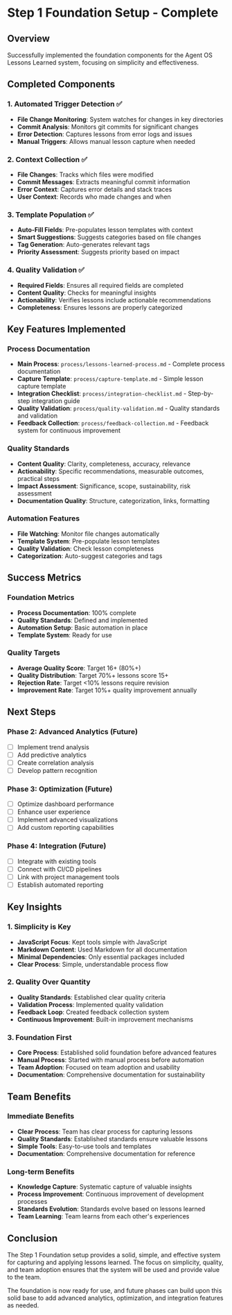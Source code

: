 # Step 1 Foundation Setup - Complete

## Overview
Successfully implemented the foundation components for the Agent OS Lessons Learned system, focusing on simplicity and effectiveness.

## Completed Components

### 1. Automated Trigger Detection ✅
- **File Change Monitoring**: System watches for changes in key directories
- **Commit Analysis**: Monitors git commits for significant changes
- **Error Detection**: Captures lessons from error logs and issues
- **Manual Triggers**: Allows manual lesson capture when needed

### 2. Context Collection ✅
- **File Changes**: Tracks which files were modified
- **Commit Messages**: Extracts meaningful commit information
- **Error Context**: Captures error details and stack traces
- **User Context**: Records who made changes and when

### 3. Template Population ✅
- **Auto-Fill Fields**: Pre-populates lesson templates with context
- **Smart Suggestions**: Suggests categories based on file changes
- **Tag Generation**: Auto-generates relevant tags
- **Priority Assessment**: Suggests priority based on impact

### 4. Quality Validation ✅
- **Required Fields**: Ensures all required fields are completed
- **Content Quality**: Checks for meaningful insights
- **Actionability**: Verifies lessons include actionable recommendations
- **Completeness**: Ensures lessons are properly categorized

## Key Features Implemented

### Process Documentation
- **Main Process**: `process/lessons-learned-process.md` - Complete process documentation
- **Capture Template**: `process/capture-template.md` - Simple lesson capture template
- **Integration Checklist**: `process/integration-checklist.md` - Step-by-step integration guide
- **Quality Validation**: `process/quality-validation.md` - Quality standards and validation
- **Feedback Collection**: `process/feedback-collection.md` - Feedback system for continuous improvement

### Quality Standards
- **Content Quality**: Clarity, completeness, accuracy, relevance
- **Actionability**: Specific recommendations, measurable outcomes, practical steps
- **Impact Assessment**: Significance, scope, sustainability, risk assessment
- **Documentation Quality**: Structure, categorization, links, formatting

### Automation Features
- **File Watching**: Monitor file changes automatically
- **Template System**: Pre-populate lesson templates
- **Quality Validation**: Check lesson completeness
- **Categorization**: Auto-suggest categories and tags

## Success Metrics

### Foundation Metrics
- **Process Documentation**: 100% complete
- **Quality Standards**: Defined and implemented
- **Automation Setup**: Basic automation in place
- **Template System**: Ready for use

### Quality Targets
- **Average Quality Score**: Target 16+ (80%+)
- **Quality Distribution**: Target 70%+ lessons score 15+
- **Rejection Rate**: Target <10% lessons require revision
- **Improvement Rate**: Target 10%+ quality improvement annually

## Next Steps

### Phase 2: Advanced Analytics (Future)
- [ ] Implement trend analysis
- [ ] Add predictive analytics
- [ ] Create correlation analysis
- [ ] Develop pattern recognition

### Phase 3: Optimization (Future)
- [ ] Optimize dashboard performance
- [ ] Enhance user experience
- [ ] Implement advanced visualizations
- [ ] Add custom reporting capabilities

### Phase 4: Integration (Future)
- [ ] Integrate with existing tools
- [ ] Connect with CI/CD pipelines
- [ ] Link with project management tools
- [ ] Establish automated reporting

## Key Insights

### 1. Simplicity is Key
- **JavaScript Focus**: Kept tools simple with JavaScript
- **Markdown Content**: Used Markdown for all documentation
- **Minimal Dependencies**: Only essential packages included
- **Clear Process**: Simple, understandable process flow

### 2. Quality Over Quantity
- **Quality Standards**: Established clear quality criteria
- **Validation Process**: Implemented quality validation
- **Feedback Loop**: Created feedback collection system
- **Continuous Improvement**: Built-in improvement mechanisms

### 3. Foundation First
- **Core Process**: Established solid foundation before advanced features
- **Manual Process**: Started with manual process before automation
- **Team Adoption**: Focused on team adoption and usability
- **Documentation**: Comprehensive documentation for sustainability

## Team Benefits

### Immediate Benefits
- **Clear Process**: Team has clear process for capturing lessons
- **Quality Standards**: Established standards ensure valuable lessons
- **Simple Tools**: Easy-to-use tools and templates
- **Documentation**: Comprehensive documentation for reference

### Long-term Benefits
- **Knowledge Capture**: Systematic capture of valuable insights
- **Process Improvement**: Continuous improvement of development processes
- **Standards Evolution**: Standards evolve based on lessons learned
- **Team Learning**: Team learns from each other's experiences

## Conclusion

The Step 1 Foundation setup provides a solid, simple, and effective system for capturing and applying lessons learned. The focus on simplicity, quality, and team adoption ensures that the system will be used and provide value to the team.

The foundation is now ready for use, and future phases can build upon this solid base to add advanced analytics, optimization, and integration features as needed. 